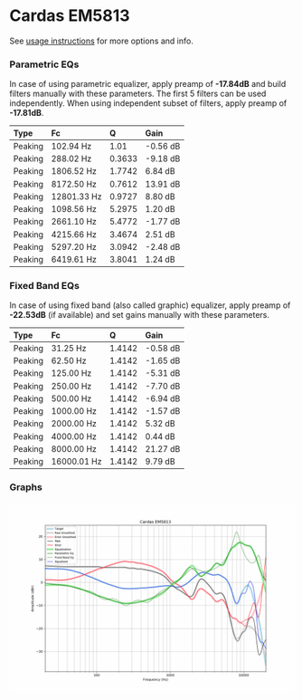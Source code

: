 # Cardas EM5813
See [usage instructions](https://github.com/jaakkopasanen/AutoEq#usage) for more options and info.

### Parametric EQs
In case of using parametric equalizer, apply preamp of **-17.84dB** and build filters manually
with these parameters. The first 5 filters can be used independently.
When using independent subset of filters, apply preamp of **-17.81dB**.

| Type    | Fc          |      Q | Gain     |
|:--------|:------------|:-------|:---------|
| Peaking | 102.94 Hz   | 1.01   | -0.56 dB |
| Peaking | 288.02 Hz   | 0.3633 | -9.18 dB |
| Peaking | 1806.52 Hz  | 1.7742 | 6.84 dB  |
| Peaking | 8172.50 Hz  | 0.7612 | 13.91 dB |
| Peaking | 12801.33 Hz | 0.9727 | 8.80 dB  |
| Peaking | 1098.56 Hz  | 5.2975 | 1.20 dB  |
| Peaking | 2661.10 Hz  | 5.4772 | -1.77 dB |
| Peaking | 4215.66 Hz  | 3.4674 | 2.51 dB  |
| Peaking | 5297.20 Hz  | 3.0942 | -2.48 dB |
| Peaking | 6419.61 Hz  | 3.8041 | 1.24 dB  |

### Fixed Band EQs
In case of using fixed band (also called graphic) equalizer, apply preamp of **-22.53dB**
(if available) and set gains manually with these parameters.

| Type    | Fc          |      Q | Gain     |
|:--------|:------------|:-------|:---------|
| Peaking | 31.25 Hz    | 1.4142 | -0.58 dB |
| Peaking | 62.50 Hz    | 1.4142 | -1.65 dB |
| Peaking | 125.00 Hz   | 1.4142 | -5.31 dB |
| Peaking | 250.00 Hz   | 1.4142 | -7.70 dB |
| Peaking | 500.00 Hz   | 1.4142 | -6.94 dB |
| Peaking | 1000.00 Hz  | 1.4142 | -1.57 dB |
| Peaking | 2000.00 Hz  | 1.4142 | 5.32 dB  |
| Peaking | 4000.00 Hz  | 1.4142 | 0.44 dB  |
| Peaking | 8000.00 Hz  | 1.4142 | 21.27 dB |
| Peaking | 16000.01 Hz | 1.4142 | 9.79 dB  |

### Graphs
![](./Cardas%20EM5813.png)